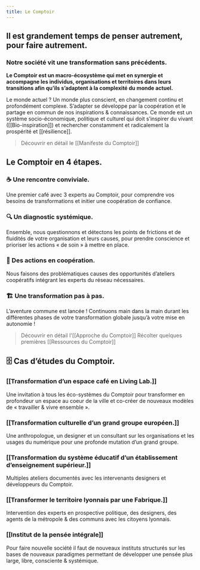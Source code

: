 ```yaml
---
title: Le Comptoir
---
```


## Il est grandement temps de penser autrement, pour faire autrement.
### Notre société vit une transformation sans précédents.

**Le Comptoir est un macro-écosystème qui met en synergie et accompagne les individus, organisations et territoires dans leurs transitions afin qu’ils s’adaptent à la complexité du monde actuel.**

Le monde actuel ? Un monde plus conscient, en changement continu et profondément complexe. S’adapter se développe par la coopération et le partage en commun de nos inspirations & connaissances. Ce monde est un système socio-économique, politique et culturel qui doit s’inspirer du vivant ([[Bio-inspiration]]) et rechercher constamment et radicalement la prospérité et [[résilience]].

> Découvrir en détail le [[Manifeste du Comptoir]]

## Le Comptoir en 4 étapes.

### ☕ Une rencontre conviviale.

Une premier café avec 3 experts au Comptoir, pour comprendre vos besoins de transformations et initier une coopération de confiance.

### 🔍 Un diagnostic systémique.

Ensemble, nous questionnons et détectons les points de frictions et de fluidités de votre organisation et leurs causes, pour prendre conscience et prioriser les actions « de soin » à mettre en place.

### 🍟 Des actions en coopération.

Nous faisons des problématiques causes des opportunités d’ateliers coopératifs intégrant les experts du réseau nécessaires.

### 🏗️ Une transformation pas à pas.

L’aventure commune est lancée ! Continuons main dans la main durant les différentes phases de votre transformation globale jusqu’à votre mise en autonomie !

> Découvrir en détail l'[[Approche du Comptoir]]
> Récolter quelques premières [[Ressources du Comptoir]]

## 🗄️ Cas d’études du Comptoir.

### [[Transformation d’un espace café en Living Lab.]]
Une invitation à tous les éco-systèmes du Comptoir pour transformer en profondeur un espace au coeur de la ville et co-créer de nouveaux modèles de « travailler & vivre ensemble ».

### [[Transformation culturelle d’un grand groupe européen.]]
Une anthropologue, un designer et un consultant sur les organisations et les usages du numérique pour une profonde mutation d’un grand groupe.

### [[Transformation du système éducatif d’un établissement d’enseignement supérieur.]]
Multiples ateliers documentés avec les intervenants designers et développeurs du Comptoir.

### [[Transformer le territoire lyonnais par une Fabrique.]]
Intervention des experts en prospective politique, des designers, des agents de la métropole & des communs avec les citoyens lyonnais.

### [[Institut de la pensée intégrale]]
Pour faire nouvelle société il faut de nouveaux instituts structurés sur les bases de nouveaux paradigmes permettant de développer une pensée plus large, libre, consciente & systémique.



